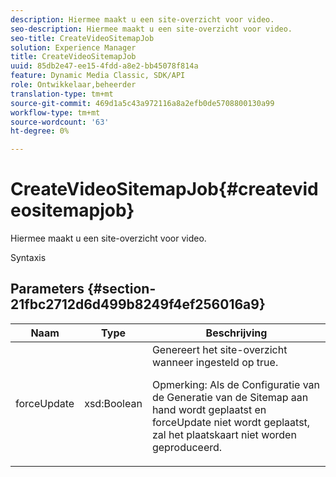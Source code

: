 ```yaml
---
description: Hiermee maakt u een site-overzicht voor video.
seo-description: Hiermee maakt u een site-overzicht voor video.
seo-title: CreateVideoSitemapJob
solution: Experience Manager
title: CreateVideoSitemapJob
uuid: 85db2e47-ee15-4fdd-a8e2-bb45078f814a
feature: Dynamic Media Classic, SDK/API
role: Ontwikkelaar,beheerder
translation-type: tm+mt
source-git-commit: 469d1a5c43a972116a8a2efb0de5708800130a99
workflow-type: tm+mt
source-wordcount: '63'
ht-degree: 0%

---
```



# CreateVideoSitemapJob{#createvideositemapjob}

Hiermee maakt u een site-overzicht voor video.

Syntaxis

## Parameters {#section-21fbc2712d6d499b8249f4ef256016a9}

<table id="table_7B459A9D55CE49A38D8A77CBD229033A"> 
 <thead> 
  <tr> 
   <th colname="col1" class="entry"> Naam </th> 
   <th colname="col2" class="entry"> Type </th> 
   <th colname="col3" class="entry"> Beschrijving </th> 
  </tr> 
 </thead>
 <tbody> 
  <tr> 
   <td colname="col1"> <span class="codeph"> <span class="varname"> forceUpdate</span> </span> </td> 
   <td colname="col2"> <span class="codeph"> xsd:Boolean</span> </td> 
   <td colname="col3">Genereert het site-overzicht wanneer ingesteld op <span class="codeph"> true</span>. <p><p>Opmerking: Als de Configuratie van de Generatie van de Sitemap aan hand wordt geplaatst en <span class="codeph"> forceUpdate</span> niet wordt geplaatst, zal het plaatskaart niet worden geproduceerd. </p></p></td> 
  </tr> 
 </tbody> 
</table>

